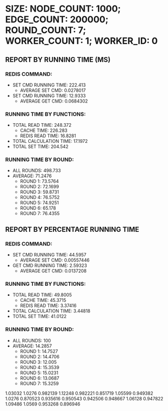 
# SIZE: NODE_COUNT: 1000; EDGE_COUNT: 200000; ROUND_COUNT: 7; WORKER_COUNT: 1; WORKER_ID: 0

## REPORT BY RUNNING TIME (MS)

 ### REDIS COMMAND:

  + SET CMD RUNNING TIME: 222.413
    + AVERAGE SET CMD: 0.0278017
  + SET CMD RUNNING TIME: 12.9333
    + AVERAGE GET CMD: 0.0684302

 ### RUNNING TIME BY FUNCTIONS:

  + TOTAL READ TIME: 248.372
    + CACHE TIME: 226.283
    + REDIS READ TIME: 16.8281
  + TOTAL CALCULATION TIME: 17.1972
  + TOTAL SET TIME: 204.542

 ### RUNNING TIME BY ROUND:

  + ALL ROUNDS: 498.733
  + AVERAGE: 71.2476
     + ROUND 1: 73.5764
     + ROUND 2: 72.1699
     + ROUND 3: 59.8731
     + ROUND 4: 76.5752
     + ROUND 5: 74.9251
     + ROUND 6: 65.178
     + ROUND 7: 76.4355

## REPORT BY PERCENTAGE RUNNING TIME

 ### REDIS COMMAND:

  + SET CMD RUNNING TIME: 44.5957
    + AVERAGE SET CMD: 0.00557446
  + GET CMD RUNNING TIME: 2.59323
    + AVERAGE GET CMD: 0.0137208

 ### RUNNING TIME BY FUNCTIONS:

  + TOTAL READ TIME: 49.8005
    + CACHE TIME: 45.3715
    + REDIS READ TIME: 3.37416
  + TOTAL CALCULATION TIME: 3.44818
  + TOTAL SET TIME: 41.0122

 ### RUNNING TIME BY ROUND:

  + ALL ROUNDS: 100
  + AVERAGE: 14.2857
     + ROUND 1: 14.7527
     + ROUND 2: 14.4706
     + ROUND 3: 12.005
     + ROUND 4: 15.3539
     + ROUND 5: 15.0231
     + ROUND 6: 13.0687
     + ROUND 7: 15.3259

1.03032 1.0276 0.982139 1.12248 0.982221 0.851719 1.05599 0.949382 1.0276 0.870523 0.935616 0.950543 0.942506 0.948667 1.06128 0.947822 1.09486 1.0569 0.953268 0.896946 
